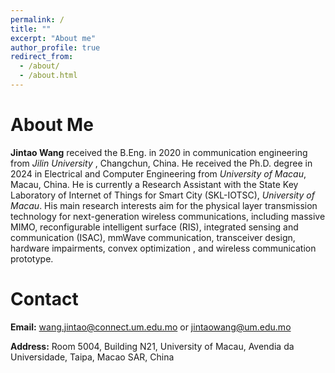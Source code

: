 ```yaml
---
permalink: /
title: ""
excerpt: "About me"
author_profile: true
redirect_from: 
  - /about/
  - /about.html
---
```


# About Me
**Jintao Wang** received the B.Eng. in 2020 in communication engineering from *Jilin University* , Changchun, China. He received the Ph.D. degree in 2024 in Electrical and Computer Engineering from *University of Macau*, Macau, China. He is currently a Research Assistant with the State Key Laboratory of Internet of Things for Smart City (SKL-IOTSC), *University of Macau*. His main research interests aim for the physical layer transmission technology for next-generation wireless communications, including massive MIMO, reconfigurable intelligent surface (RIS), integrated sensing and communication (ISAC), mmWave communication, transceiver design, hardware impairments, convex optimization , and wireless communication prototype.


# Contact
**Email:** wang.jintao@connect.um.edu.mo or jintaowang@um.edu.mo  

**Address:** Room 5004, Building N21, University of Macau, Avendia da Universidade, Taipa, Macao SAR, China


<body>
  <script type='text/javascript' id='clustrmaps' src='//cdn.clustrmaps.com/map_v2.js?cl=0e1633&w=a&t=tt&d=eaDNHe07DDvU8-ERxcx4XBalmsAS-BHZbz2OnbQyz74&co=0b4975&cmo=3acc3a&cmn=ff5353&ct=cdd4d9'></script>
</body>